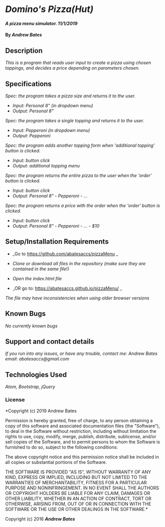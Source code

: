 # _Domino's Pizza(Hut)_

#### _A pizza menu simulator. 11/1/2019_

#### By _**Andrew Bates**_

## Description

_This is a program that reads user input to create a pizza using chosen toppings, and decides a price depending on parameters chosen._

## Specifications

_Spec: the program takes a pizza size and returns it to the user._
  * _Input: Personal 8" (in dropdown menu)_
  * _Output: Personal 8"_

_Spec: the program takes a single topping and returns it to the user._
  * _Input: Pepperoni (in dropdown menu)_
  * _Output: Pepperoni_

_Spec: the program adds another topping form when 'additional topping' button is clicked._
  * _Input: button click_
  * _Output: additional topping menu_

_Spec: the program returns the entire pizza to the user when the 'order' button is clicked._
  * _Input: button click_
  * _Output: Personal 8" - Pepperoni - ..._

_Spec: the program returns a price with the order when the 'order' button is clicked._
  * _Input: button click_
  * _Output: Personal 8" - Pepperoni - ... - $10_

## Setup/Installation Requirements

* _Go to https://github.com/abatesaccs/pizzaMenu _
* _Clone or download all files in the repository (make sure they are contained in the same file!)_
* _Open the index.html file_

* _OR go to: https://abatesaccs.github.io/pizzaMenu/ _

_The file may have inconsistencies when using older browser versions_

## Known Bugs

_No currently known bugs_

## Support and contact details

_If you run into any issues, or have any trouble, contact me:
 Andrew Bates
 email: abatesaccs@gmail.com_

## Technologies Used

_Atom, Bootstrap, jQuery_

### License

*Copyright (c) 2019 Andrew Bates

Permission is hereby granted, free of charge, to any person obtaining a copy
of this software and associated documentation files (the "Software"), to deal
in the Software without restriction, including without limitation the rights
to use, copy, modify, merge, publish, distribute, sublicense, and/or sell
copies of the Software, and to permit persons to whom the Software is
furnished to do so, subject to the following conditions:

The above copyright notice and this permission notice shall be included in all
copies or substantial portions of the Software.

THE SOFTWARE IS PROVIDED "AS IS", WITHOUT WARRANTY OF ANY KIND, EXPRESS OR
IMPLIED, INCLUDING BUT NOT LIMITED TO THE WARRANTIES OF MERCHANTABILITY,
FITNESS FOR A PARTICULAR PURPOSE AND NONINFRINGEMENT. IN NO EVENT SHALL THE
AUTHORS OR COPYRIGHT HOLDERS BE LIABLE FOR ANY CLAIM, DAMAGES OR OTHER
LIABILITY, WHETHER IN AN ACTION OF CONTRACT, TORT OR OTHERWISE, ARISING FROM,
OUT OF OR IN CONNECTION WITH THE SOFTWARE OR THE USE OR OTHER DEALINGS IN THE
SOFTWARE.*

Copyright (c) 2016 **_Andrew Bates_**
